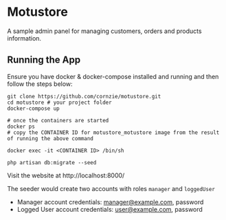 # Motustore

A sample admin panel for managing customers, orders and products information.

## Running the App

Ensure you have docker & docker-compose installed and running and then follow the steps below:

```
git clone https://github.com/cornzie/motustore.git
cd motustore # your project folder
docker-compose up

# once the containers are started
docker ps
# copy the CONTAINER ID for motustore_motustore image from the result of running the above command

docker exec -it <CONTAINER ID> /bin/sh

php artisan db:migrate --seed
```
Visit the website at http://localhost:8000/

The seeder would create two accounts with roles `manager` and `loggedUser`
- Manager account credentials: manager@example.com, password
- Logged User account credentials: user@example.com, password
